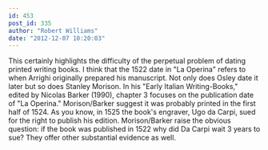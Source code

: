 ```yaml
---
id: 453
post_id: 335
author: "Robert Williams"
date: "2012-12-07 10:20:03"
---
```

This certainly highlights the difficulty of the perpetual problem of dating printed writing books. I think that the 1522 date in "La Operina" refers to when Arrighi originally prepared his manuscript. Not only does Osley date it later but so does Stanley Morison. In his "Early Italian Writing-Books," edited by Nicolas Barker (1990), chapter 3 focuses on the publication date of "La Operina." Morison/Barker suggest it was probably printed in the first half of 1524. As you know, in 1525 the book's engraver, Ugo da Carpi, sued for the right to publish his edition. Morison/Barker raise the obvious question: if the book was published in 1522 why did Da Carpi wait 3 years to sue? They offer other substantial evidence as well.
